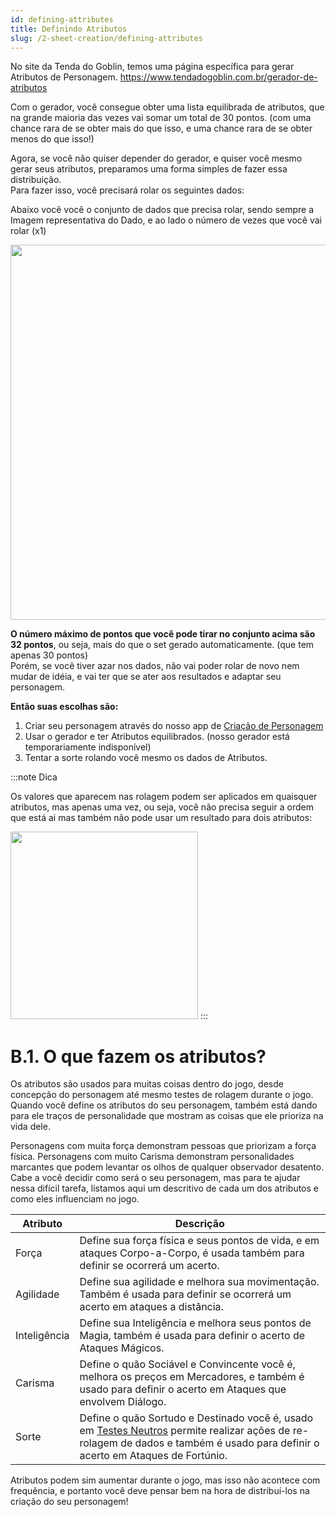 ```yaml
---
id: defining-attributes
title: Definindo Atributos
slug: /2-sheet-creation/defining-attributes
---
```


No site da Tenda do Goblin, temos uma página específica para gerar Atributos de Personagem.
https://www.tendadogoblin.com.br/gerador-de-atributos

Com o gerador, você consegue obter uma lista equilibrada de atributos, que na grande maioria das vezes vai somar um total de 30 pontos. (com uma chance rara de se obter mais do que isso, e uma chance rara de se obter menos do que isso!)

Agora, se você não quiser depender do gerador, e quiser você mesmo gerar seus atributos, preparamos uma forma simples de fazer essa distribuição.<br/>
Para fazer isso, você precisará rolar os seguintes dados:

Abaixo você você o conjunto de dados que precisa rolar, sendo sempre a Imagem representativa do Dado, e ao lado o número de vezes que você vai rolar (x1)

<img src="https://fabulas-e-goblins-book.s3-us-west-2.amazonaws.com/criando-seu-personagem/definindo-atributos-01.jpg" width="600"/>

**O número máximo de pontos que você pode tirar no conjunto acima são 32 pontos**, ou seja, mais do que o set gerado automaticamente. (que tem apenas 30 pontos)<br/>
Porém, se você tiver azar nos dados, não vai poder rolar de novo nem mudar de idéia, e vai ter que se ater aos resultados e adaptar seu personagem.

**Então suas escolhas são:**

  1. Criar seu personagem através do nosso app de <a href="https://ficha.fabulasegoblins.com.br">Criação de Personagem</a>
  2. Usar o gerador e ter Atributos equilibrados. (nosso gerador está temporariamente indisponível)<br/>
  3. Tentar a sorte rolando você mesmo os dados de Atributos.

:::note Dica

Os valores que aparecem nas rolagem podem ser aplicados em quaisquer atributos,  mas apenas uma vez, ou seja, você não precisa seguir a ordem que está ai mas também não pode usar um resultado para dois atributos:

<img src="https://fabulas-e-goblins-book.s3-us-west-2.amazonaws.com/criando-seu-personagem/definindo-atributos-02.jpg" width="300"/>
:::

# B.1. O que fazem os atributos?

Os atributos são usados para muitas coisas dentro do jogo, desde concepção do personagem até mesmo testes de rolagem durante o jogo.<br/>
Quando você define os atributos do seu personagem, também está dando para ele traços de personalidade que mostram as coisas que ele prioriza na vida dele.

Personagens com muita força demonstram pessoas que priorizam a força física. Personagens com muito Carisma demonstram personalidades marcantes que podem levantar os olhos de qualquer observador desatento.<br/>
Cabe a você decidir como será o seu personagem, mas para te ajudar nessa difícil tarefa, listamos aqui um descritivo de cada um dos atributos e como eles influenciam no jogo.

<table>
  <thead>
  <tr>
    <th>
      Atributo
      </th>
    <th>
      Descrição
      </th>
    </tr>
    </thead>
  
  <tbody>
  <tr>
    <td>
      Força
      </td>
    <td>
      Define sua força física e seus pontos de vida, e em ataques Corpo-a-Corpo, é usada também para definir se ocorrerá um acerto.
      </td>
    </tr>
    <tr>
    <td>
      Agilidade
      </td>
    <td>
      Define sua agilidade e melhora sua movimentação. Também é usada para definir se ocorrerá um acerto em ataques a distância.
      </td>
    </tr>
   <tr>
    <td>
      Inteligência
      </td>
    <td>
      Define sua Inteligência e melhora seus pontos de Magia, também é usada para definir o acerto de Ataques Mágicos.
      </td>
    </tr>
     <tr>
    <td>
      Carisma
      </td>
    <td>
      Define o quão Sociável e Convincente você é, melhora os preços em Mercadores, e também é usado para definir o acerto em Ataques que envolvem Diálogo.
      </td>
    </tr>
  <tr>
    <td>
      Sorte
      </td>
    <td>
      Define o quão Sortudo e Destinado você é, usado em <a href="/docs/7-game-rules/skill-checks">Testes Neutros</a> permite realizar ações de re-rolagem de dados e também é usado para definir o acerto em Ataques de Fortúnio.
      </td>
    </tr>
    </tbody>
  </table>

Atributos podem sim aumentar durante o jogo, mas isso não acontece com frequência, e portanto você deve pensar bem na hora de distribuí-los na criação do seu personagem!
